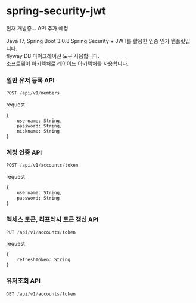 # spring-security-jwt

현재 개발중... API 추가 예정

Java 17, Spring Boot 3.0.8
Spring Security + JWT를 활용한 인증 인가 템플릿입니다.  
flyway DB 마이그레이션 도구 사용합니다.  
소프트웨어 아키텍처로 레이어드 아키텍처를 사용합니다.  


### 일반 유저 등록 API  
```java  
POST /api/v1/members   
```

request
```  
{
    username: String,
    password: String,
    nickname: String
}
```

### 계정 인증 API
```java
POST /api/v1/accounts/token
```

request
```  
{
    username: String,
    password: String
}
```


### 액세스 토큰, 리프레시 토큰 갱신 API
```java
PUT /api/v1/accounts/token
```

request
```  
{
    refreshToken: String
}
```


### 유저조회 API
```java
GET /api/v1/accounts/token
```
